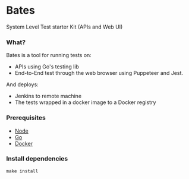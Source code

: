 # Bates
System Level Test starter Kit (APIs and Web UI)

### What?
Bates is a tool for running tests on:
* APIs using Go's testing lib
* End-to-End test through the web browser using Puppeteer and Jest.

And deploys:
* Jenkins to remote machine
* The tests wrapped in a docker image to a Docker registry

### Prerequisites
* [Node](https://nodejs.org/en/download/)
* [Go](https://golang.org/doc/install)
* [Docker](https://docs.docker.com/install/)

### Install dependencies
```
make install
```


